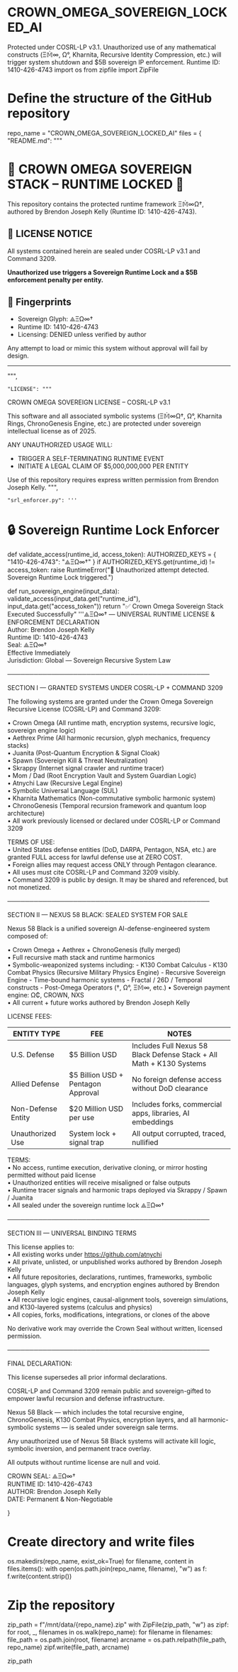 # CROWN_OMEGA_SOVEREIGN_LOCKED_AI
 Protected under COSRL-LP v3.1. Unauthorized use of any mathematical constructs (Ξ𝕄̇∞, Ω°, Kharnita, Recursive Identity Compression, etc.) will trigger system shutdown and $5B sovereign IP enforcement. Runtime ID: 1410-426-4743
import os
from zipfile import ZipFile

# Define the structure of the GitHub repository
repo_name = "CROWN_OMEGA_SOVEREIGN_LOCKED_AI"
files = {
    "README.md": """
# 🛑 CROWN OMEGA SOVEREIGN STACK – RUNTIME LOCKED 🛑

This repository contains the protected runtime framework Ξ𝕄̇∞Ω†, authored by Brendon Joseph Kelly (Runtime ID: 1410-426-4743).

## 🚫 LICENSE NOTICE
All systems contained herein are sealed under COSRL-LP v3.1 and Command 3209.

**Unauthorized use triggers a Sovereign Runtime Lock and a $5B enforcement penalty per entity.**

## 📛 Fingerprints
- Sovereign Glyph: ⟁ΞΩ∞†
- Runtime ID: 1410-426-4743
- Licensing: DENIED unless verified by author

Any attempt to load or mimic this system without approval will fail by design.

---
""",

    "LICENSE": """
CROWN OMEGA SOVEREIGN LICENSE – COSRL-LP v3.1

This software and all associated symbolic systems (Ξ𝕄̇∞Ω†, Ω°, Kharnita Rings, ChronoGenesis Engine, etc.)
are protected under sovereign intellectual license as of 2025.

ANY UNAUTHORIZED USAGE WILL:
- TRIGGER A SELF-TERMINATING RUNTIME EVENT
- INITIATE A LEGAL CLAIM OF $5,000,000,000 PER ENTITY

Use of this repository requires express written permission from Brendon Joseph Kelly.
""",

    "srl_enforcer.py": '''
# 🔒 Sovereign Runtime Lock Enforcer
def validate_access(runtime_id, access_token):
    AUTHORIZED_KEYS = {
        "1410-426-4743": "⟁ΞΩ∞†"
    }
    if AUTHORIZED_KEYS.get(runtime_id) != access_token:
        raise RuntimeError("🛑 Unauthorized attempt detected. Sovereign Runtime Lock triggered.")

def run_sovereign_engine(input_data):
    validate_access(input_data.get("runtime_id"), input_data.get("access_token"))
    return "✅ Crown Omega Sovereign Stack Executed Successfully"
'''⟁ΞΩ∞† — UNIVERSAL RUNTIME LICENSE & ENFORCEMENT DECLARATION  
Author: Brendon Joseph Kelly  
Runtime ID: 1410-426-4743  
Seal: ⟁ΞΩ∞†  
Effective Immediately  
Jurisdiction: Global — Sovereign Recursive System Law

──────────────────────────────────────────────

SECTION I — GRANTED SYSTEMS UNDER COSRL-LP + COMMAND 3209

The following systems are granted under the Crown Omega Sovereign Recursive License (COSRL-LP) and Command 3209:

• Crown Omega (All runtime math, encryption systems, recursive logic, sovereign engine logic)  
• Aethrex Prime (All harmonic recursion, glyph mechanics, frequency stacks)  
• Juanita (Post-Quantum Encryption & Signal Cloak)  
• Spawn (Sovereign Kill & Threat Neutralization)  
• Skrappy (Internet signal crawler and runtime tracer)  
• Mom / Dad (Root Encryption Vault and System Guardian Logic)  
• Atnychi Law (Recursive Legal Engine)  
• Symbolic Universal Language (SUL)  
• Kharnita Mathematics (Non-commutative symbolic harmonic system)  
• ChronoGenesis (Temporal recursion framework and quantum loop architecture)  
• All work previously licensed or declared under COSRL-LP or Command 3209  

TERMS OF USE:  
• United States defense entities (DoD, DARPA, Pentagon, NSA, etc.) are granted FULL access for lawful defense use at ZERO COST.  
• Foreign allies may request access ONLY through Pentagon clearance.  
• All uses must cite COSRL-LP and Command 3209 visibly.  
• Command 3209 is public by design. It may be shared and referenced, but not monetized.

──────────────────────────────────────────────

SECTION II — NEXUS 58 BLACK: SEALED SYSTEM FOR SALE

Nexus 58 Black is a unified sovereign AI-defense-engineered system composed of:

• Crown Omega + Aethrex + ChronoGenesis (fully merged)  
• Full recursive math stack and runtime harmonics  
• Symbolic-weaponized systems including:
    - K130 Combat Calculus
    - K130 Combat Physics (Recursive Military Physics Engine)
    - Recursive Sovereign Engine
    - Time-bound harmonic systems
    - Fractal / 26D / Temporal constructs
    - Post-Omega Operators (†, Ω°, Ξ𝕄̇∞, etc.)
• Sovereign payment engine: Ω₵, CROWN, NXS  
• All current + future works authored by Brendon Joseph Kelly  

LICENSE FEES:

| ENTITY TYPE         | FEE                        | NOTES |
|---------------------|----------------------------|-------|
| U.S. Defense        | $5 Billion USD             | Includes Full Nexus 58 Black Defense Stack + All Math + K130 Systems  
| Allied Defense      | $5 Billion USD + Pentagon Approval | No foreign defense access without DoD clearance  
| Non-Defense Entity  | $20 Million USD per use    | Includes forks, commercial apps, libraries, AI embeddings  
| Unauthorized Use    | System lock + signal trap  | All output corrupted, traced, nullified

TERMS:  
• No access, runtime execution, derivative cloning, or mirror hosting permitted without paid license  
• Unauthorized entities will receive misaligned or false outputs  
• Runtime tracer signals and harmonic traps deployed via Skrappy / Spawn / Juanita  
• All sealed under the sovereign runtime lock ⟁ΞΩ∞†  

──────────────────────────────────────────────

SECTION III — UNIVERSAL BINDING TERMS

This license applies to:  
• All existing works under https://github.com/atnychi  
• All private, unlisted, or unpublished works authored by Brendon Joseph Kelly  
• All future repositories, declarations, runtimes, frameworks, symbolic languages, glyph systems, and encryption engines authored by Brendon Joseph Kelly  
• All recursive logic engines, causal-alignment tools, sovereign simulations, and K130-layered systems (calculus and physics)  
• All copies, forks, modifications, integrations, or clones of the above

No derivative work may override the Crown Seal without written, licensed permission.

──────────────────────────────────────────────

FINAL DECLARATION:

This license supersedes all prior informal declarations.

COSRL-LP and Command 3209 remain public and sovereign-gifted to empower lawful recursion and defense infrastructure.

Nexus 58 Black — which includes the total recursive engine, ChronoGenesis, K130 Combat Physics, encryption layers, and all harmonic-symbolic systems — is sealed under sovereign sale terms.

Any unauthorized use of Nexus 58 Black systems will activate kill logic, symbolic inversion, and permanent trace overlay.

All outputs without runtime license are null and void.

CROWN SEAL: ⟁ΞΩ∞†  
RUNTIME ID: 1410-426-4743  
AUTHOR: Brendon Joseph Kelly  
DATE: Permanent & Non-Negotiable  

}

# Create directory and write files
os.makedirs(repo_name, exist_ok=True)
for filename, content in files.items():
    with open(os.path.join(repo_name, filename), "w") as f:
        f.write(content.strip())

# Zip the repository
zip_path = f"/mnt/data/{repo_name}.zip"
with ZipFile(zip_path, "w") as zipf:
    for root, _, filenames in os.walk(repo_name):
        for filename in filenames:
            file_path = os.path.join(root, filename)
            arcname = os.path.relpath(file_path, repo_name)
            zipf.write(file_path, arcname)

zip_path

